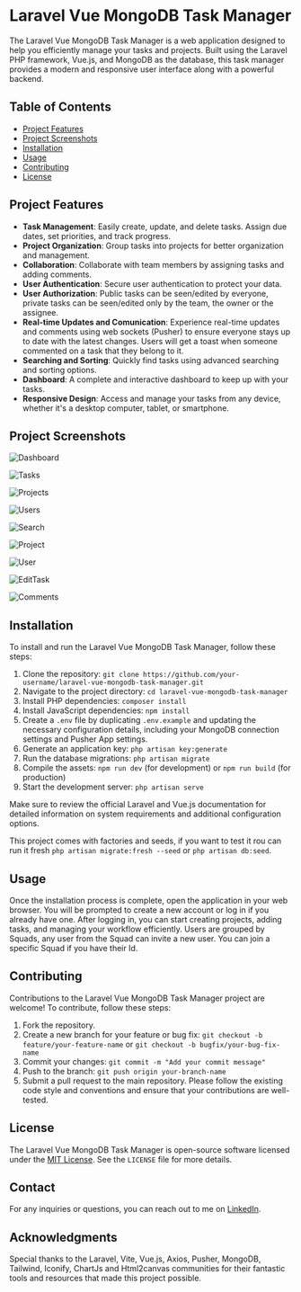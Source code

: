 # Laravel Vue MongoDB Task Manager

The Laravel Vue MongoDB Task Manager is a web application designed to help you efficiently manage your tasks and projects. Built using the Laravel PHP framework, Vue.js, and MongoDB as the database, this task manager provides a modern and responsive user interface along with a powerful backend.

## Table of Contents

- [Project Features](#project-features)
- [Project Screenshots](#project-screenshots)
- [Installation](#installation)
- [Usage](#usage)
- [Contributing](#contributing)
- [License](#license)

## Project Features

- **Task Management**: Easily create, update, and delete tasks. Assign due dates, set priorities, and track progress.
- **Project Organization**: Group tasks into projects for better organization and management.
- **Collaboration**: Collaborate with team members by assigning tasks and adding comments.
- **User Authentication**: Secure user authentication to protect your data.
- **User Authorization**: Public tasks can be seen/edited by everyone, private tasks can be seen/edited only by the team, the owner or the assignee.
- **Real-time Updates and Comunication**: Experience real-time updates and comments using web sockets (Pusher) to ensure everyone stays up to date with the latest changes. Users will get a toast when someone commented on a task that they belong to it.
- **Searching and Sorting**: Quickly find tasks using advanced searching and sorting options.
- **Dashboard**: A complete and interactive dashboard to keep up with your tasks.
- **Responsive Design**: Access and manage your tasks from any device, whether it's a desktop computer, tablet, or smartphone.

## Project Screenshots
![Dashboard](./resources/images/dashboard.png)

![Tasks](./resources/images/tasks.png)

![Projects](./resources/images/projects.png)

![Users](./resources/images/users.png)

![Search](./resources/images/search.png)

![Project](./resources/images/project.png)

![User](./resources/images/user.png)

![EditTask](./resources/images/editTask.png)

![Comments](./resources/images/comments.png)

## Installation

To install and run the Laravel Vue MongoDB Task Manager, follow these steps:

1. Clone the repository: `git clone https://github.com/your-username/laravel-vue-mongodb-task-manager.git`
2. Navigate to the project directory: `cd laravel-vue-mongodb-task-manager`
3. Install PHP dependencies: `composer install`
4. Install JavaScript dependencies: `npm install`
5. Create a `.env` file by duplicating `.env.example` and updating the necessary configuration details, including your MongoDB connection settings and Pusher App settings.
6. Generate an application key: `php artisan key:generate`
7. Run the database migrations: `php artisan migrate`
8. Compile the assets: `npm run dev` (for development) or `npm run build` (for production)
9. Start the development server: `php artisan serve`

Make sure to review the official Laravel and Vue.js documentation for detailed information on system requirements and additional configuration options.

This project comes with factories and seeds, if you want to test it rou can run it fresh `php artisan migrate:fresh --seed` or `php artisan db:seed`.

## Usage

Once the installation process is complete, open the application in your web browser. You will be prompted to create a new account or log in if you already have one. After logging in, you can start creating projects, adding tasks, and managing your workflow efficiently. Users are grouped by Squads, any user from the Squad can invite a new user. You can join a specific Squad if you have their Id.

## Contributing

Contributions to the Laravel Vue MongoDB Task Manager project are welcome! To contribute, follow these steps:

1. Fork the repository.
2. Create a new branch for your feature or bug fix: `git checkout -b feature/your-feature-name` or `git checkout -b bugfix/your-bug-fix-name`
3. Commit your changes: `git commit -m "Add your commit message"`
4. Push to the branch: `git push origin your-branch-name`
5. Submit a pull request to the main repository.
Please follow the existing code style and conventions and ensure that your contributions are well-tested.

## License

The Laravel Vue MongoDB Task Manager is open-source software licensed under the [MIT License](https://opensource.org/licenses/MIT). See the `LICENSE` file for more details.

## Contact

For any inquiries or questions, you can reach out to me on [LinkedIn](https://www.linkedin.com/in/maurício-futer-charchat-46745566/).

## Acknowledgments

Special thanks to the Laravel, Vite, Vue.js, Axios, Pusher, MongoDB, Tailwind, Iconify, ChartJs and Html2canvas communities for their fantastic tools and resources that made this project possible.

